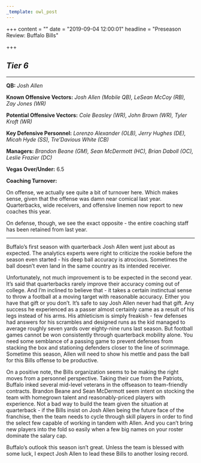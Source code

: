 ```yaml
---
_template: owl_post
---
```



+++
content = ""
date = "2019-09-04 12:00:01"
headline = "Preseason Review: Buffalo Bills"

+++
## **_Tier 6_**

***

**QB:** _Josh Allen_

**Known Offensive Vectors:** _Josh Allen (Mobile QB), LeSean McCoy (RB), Zay Jones (WR)_

**Potential Offensive Vectors:** _Cole Beasley (WR), John Brown (WR), Tyler Kroft (WR)_

**Key Defensive Personnel:** _Lorenzo Alexander (OLB), Jerry Hughes (DE), Micah Hyde (SS), Tre’Davious White (CB)_

**Managers:** _Brandon Beane (GM), Sean McDermott (HC), Brian Daboll (OC), Leslie Frazier (DC)_

**Vegas Over/Under:** 6.5

**Coaching Turnover:**

On offense, we actually see quite a bit of turnover here. Which makes sense, given that the offense was damn near comical last year. Quarterbacks, wide receivers, and offensive linemen now report to new coaches this year.

On defense, though, we see the exact opposite - the entire coaching staff has been retained from last year.

***

Buffalo’s first season with quarterback Josh Allen went just about as expected. The analytics experts were right to criticize the rookie before the season even started - his deep ball accuracy is atrocious. Sometimes the ball doesn’t even land in the same country as its intended receiver.

Unfortunately, not much improvement is to be expected in the second year. It’s said that quarterbacks rarely improve their accuracy coming out of college. And I’m inclined to believe that - it takes a certain instinctual sense to throw a football at a moving target with reasonable accuracy. Either you have that gift or you don’t. It’s safe to say Josh Allen never had that gift. Any success he experienced as a passer almost certainly came as a result of his legs instead of his arms. His athleticism is simply freakish - few defenses had answers for his scrambles and designed runs as the kid managed to average roughly seven yards over eighty-nine runs last season. But football games cannot be won consistently through quarterback mobility alone. You need some semblance of a passing game to prevent defenses from stacking the box and stationing defenders closer to the line of scrimmage. Sometime this season, Allen will need to show his mettle and pass the ball for this Bills offense to be productive.

On a positive note, the Bills organization seems to be making the right moves from a personnel perspective. Taking their cue from the Patriots, Buffalo inked several mid-level veterans in the offseason to team-friendly contracts. Brandon Beane and Sean McDermott seem intent on stocking the team with homegrown talent and reasonably-priced players with experience. Not a bad way to build the team given the situation at quarterback - if the Bills insist on Josh Allen being the future face of the franchise, then the team needs to cycle through skill players in order to find the select few capable of working in tandem with Allen. And you can’t bring new players into the fold so easily when a few big names on your roster dominate the salary cap.

Buffalo’s outlook this season isn’t great. Unless the team is blessed with some luck, I expect Josh Allen to lead these Bills to another losing record.
